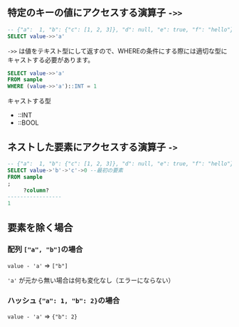 ## 特定のキーの値にアクセスする演算子 `->>`

```sql
-- {"a":  1, "b": {"c": [1, 2, 3]}, "d": null, "e": true, "f": "hello"}
SELECT value->>'a'
```

`->>` は値をテキスト型にして返すので、WHEREの条件にする際には適切な型にキャストする必要があります。

```sql
SELECT value->>'a'
FROM sample
WHERE (value->>'a')::INT = 1
```

キャストする型

- ::INT
- ::BOOL

## ネストした要素にアクセスする演算子 `->`

```sql
-- {"a":  1, "b": {"c": [1, 2, 3]}, "d": null, "e": true, "f": "hello"}  
SELECT value->'b'->'c'->0 --最初の要素
FROM sample
;
     ?column?
-----------------
1
```

## 要素を除く場合

### 配列 `["a", "b"]`の場合

`value - 'a'` => `["b"]`

`'a'` が元から無い場合は何も変化なし（エラーにならない）

### ハッシュ `{"a": 1, "b": 2}`の場合

`value - 'a'` => `{"b": 2}`
